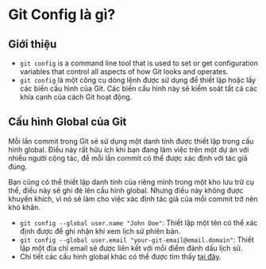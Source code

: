 # Git Config là gì?

## Giới thiệu

- `git config` is a command line tool that is used to set or get configuration variables that control all aspects of how Git looks and operates.
- `git config` là một công cụ dòng lệnh được sử dụng để thiết lập hoặc lấy các biến cấu hình của Git. Các biến cấu hình này sẽ kiểm soát tất cả các khía cạnh của cách Git hoạt động.

## Cấu hình Global của Git

Mỗi lần commit trong Git sẽ sử dụng một danh tính được thiết lập trong cấu hình global. Điều này rất hữu ích khi bạn đang làm việc trên một dự án với nhiều người cộng tác, để mỗi lần commit có thể được xác định với tác giả đúng.

Bạn cũng có thể thiết lập danh tính của riêng mình trong một kho lưu trữ cụ thể, điều này sẽ ghi đè lên cấu hình global. Nhưng điều này không được khuyến khích, vì nó sẽ làm cho việc xác định tác giả của mỗi commit trở nên khó khăn.

- `git config --global user.name "John Doe"`: Thiết lập một tên có thể xác định được để ghi nhận khi xem lịch sử phiên bản.
- `git config --global user.email "your-git-email@email.domain"`: Thiết lập một địa chỉ email sẽ được liên kết với mỗi điểm đánh dấu lịch sử.
- Chi tiết các cấu hình global khác có thể được tìm thấy [tại đây](https://git-scm.com/book/en/v2/Customizing-Git-Git-Configuration).
